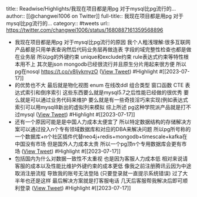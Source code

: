 title:: Readwise/Highlights/我现在项目都是用pg 对于mysql比pg流行的...
author:: [[@changwei1006 on Twitter]]
full-title:: 我现在项目都是用pg 对于mysql比pg流行的...
category:: #tweets
url:: https://twitter.com/changwei1006/status/1680887161359568896

- 我现在项目都是用pg
  对于mysql比pg流行的原因 我个人粗浅理解:很多互联网产品都是只用单表查询然后代码业务层再做连表 字段的域完整性检查也都是做在业务层 所以pg的外键约束 unique和exclude约束 rule表达式约束等特性根本用不上
  其次是json mongodb已经很流行并且原生分片用起来很方便 所以pg在nosql https://t.co/v8ljykmyzO ([View Tweet](https://twitter.com/changwei1006/status/1680887161359568896)) #Highlight #[[2023-07-17]]
- 的优势也不大
  最后就是物化视图 enum 在线改ddl 组合类型 窗口函数 CTE 表达式索引和倒序索引 这些东西要么就是mysql5.7之后性能已经做的很优秀 要么就是可以通过业务代码来维护 要么就是有一些奇技淫巧来实现(例如表达式索引可以用mysql8新出的虚拟列来模拟
  综上所述 pg这种学院派产品就是打不过mysql ([View Tweet](https://twitter.com/changwei1006/status/1680887163553193985)) #Highlight #[[2023-07-17]]
- 还有一个原因可能是是中国人力成本太便宜了 所以特定数据结构的存储解决方案可以通过投入n个专有领域数据库和对应的DBA来解决问题
  所以pg所号称的一个数据库+n个社区插件代替neo4j+redis+mongodb+timescale+kafka在中国没有市场
  但是国外人力成本太贵 所以一个pg顶n个专用数据库会更有市场 ([View Tweet](https://twitter.com/changwei1006/status/1680888101819002880)) #Highlight #[[2023-07-17]]
- 包括国内为什么对数据一致性不太重视 也是因为客服人力成本低 相对来说请客服的成本以及性能比维护外键约束的成本更低
  像我之前注册腾讯云因为中途取消注册流程 导致我的账号无法登陆 (只要登录就一直提示系统错误) 过了大半年也还是这样
  最后解决方案就是打客服电话 几天后客服帮我解决后即可顺利登录 ([View Tweet](https://twitter.com/changwei1006/status/1680892285851176961)) #Highlight #[[2023-07-17]]
